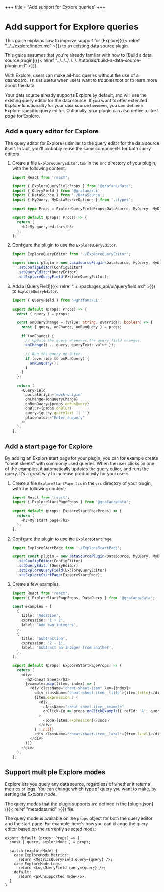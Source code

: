 +++
title = "Add support for Explore queries"
+++

# Add support for Explore queries

This guide explains how to improve support for [Explore]({{< relref "../../explore/index.md" >}}) to an existing data source plugin.

This guide assumes that you're already familiar with how to [Build a data source plugin]({{< relref "../../../../../../tutorials/build-a-data-source-plugin.md" >}}).

With Explore, users can make ad-hoc queries without the use of a dashboard. This is useful when users want to troubleshoot or to learn more about the data.

Your data source already supports Explore by default, and will use the existing query editor for the data source. If you want to offer extended Explore functionality for your data source however, you can define a Explore-specific query editor. Optionally, your plugin can also define a _start page_ for Explore.

## Add a query editor for Explore

The query editor for Explore is similar to the query editor for the data source itself. In fact, you'll probably reuse the same components for both query editors.

1. Create a file `ExploreQueryEditor.tsx` in the `src` directory of your plugin, with the following content:

   ```ts
   import React from 'react';

   import { ExploreQueryFieldProps } from '@grafana/data';
   import { QueryField } from '@grafana/ui';
   import { DataSource } from './DataSource';
   import { MyQuery, MyDataSourceOptions } from './types';

   export type Props = ExploreQueryFieldProps<DataSource, MyQuery, MyDataSourceOptions>;

   export default (props: Props) => {
     return (
       <h2>My query editor</h2>
     );
   };
   ```

1. Configure the plugin to use the `ExploreQueryEditor`.

   ```ts
   import ExploreQueryEditor from './ExploreQueryEditor';
   ```

   ```ts
   export const plugin = new DataSourcePlugin<DataSource, MyQuery, MyDataSourceOptions>(DataSource)
     .setConfigEditor(ConfigEditor)
     .setQueryEditor(QueryEditor)
     .setExploreQueryField(ExploreQueryEditor);
   ```

1. Add a [QueryField]({{< relref "../../packages_api/ui/queryfield.md" >}}) to `ExploreQueryEditor`.

   ```ts
   import { QueryField } from '@grafana/ui';
   ```

   ```ts
   export default (props: Props) => {
     const { query } = props;

     const onQueryChange = (value: string, override?: boolean) => {
       const { query, onChange, onRunQuery } = props;

       if (onChange) {
         // Update the query whenever the query field changes.
         onChange({ ...query, queryText: value });

         // Run the query on Enter.
         if (override && onRunQuery) {
           onRunQuery();
         }
       }
     };

     return (
       <QueryField
         portalOrigin="mock-origin"
         onChange={onQueryChange}
         onRunQuery={props.onRunQuery}
         onBlur={props.onBlur}
         query={query.queryText || ''}
         placeholder="Enter a query"
       />
     );
   };
   ```

## Add a start page for Explore

By adding an Explore start page for your plugin, you can for example create "cheat sheets" with commonly used queries. When the user clicks on one of the examples, it automatically updates the query editor, and runs the query. It's a great way to increase productivity for your users.

1. Create a file `ExploreStartPage.tsx` in the `src` directory of your plugin, with the following content:

   ```ts
   import React from 'react';
   import { ExploreStartPageProps } from '@grafana/data';

   export default (props: ExploreStartPageProps) => {
     return (
       <h2>My start page</h2>
     );
   };
   ```

1. Configure the plugin to use the `ExploreStartPage`.

   ```ts
   import ExploreStartPage from './ExploreStartPage';
   ```

   ```ts
   export const plugin = new DataSourcePlugin<DataSource, MyQuery, MyDataSourceOptions>(DataSource)
     .setConfigEditor(ConfigEditor)
     .setQueryEditor(QueryEditor)
     .setExploreQueryField(ExploreQueryEditor)
     .setExploreStartPage(ExploreStartPage);
   ```

1. Create a few examples.

   ```ts
   import React from 'react';
   import { ExploreStartPageProps, DataQuery } from '@grafana/data';

   const examples = [
     {
       title: 'Addition',
       expression: '1 + 2',
       label: 'Add two integers',
     },
     {
       title: 'Subtraction',
       expression: '2 - 1',
       label: 'Subtract an integer from another',
     },
   ];

   export default (props: ExploreStartPageProps) => {
     return (
       <div>
         <h2>Cheat Sheet</h2>
         {examples.map((item, index) => (
           <div className="cheat-sheet-item" key={index}>
             <div className="cheat-sheet-item__title">{item.title}</div>
             {item.expression ? (
               <div
                 className="cheat-sheet-item__example"
                 onClick={e => props.onClickExample({ refId: 'A', queryText: item.expression } as DataQuery)}
               >
                 <code>{item.expression}</code>
               </div>
             ) : null}
             <div className="cheat-sheet-item__label">{item.label}</div>
           </div>
         ))}
       </div>
     );
   };
   ```

## Support multiple Explore modes

Explore lets you query any data source, regardless of whether it returns metrics or logs. You can change which type of query you want to make, by setting the _Explore mode_.

The query modes that the plugin supports are defined in the [plugin.json]({{< relref "metadata.md" >}}) file.

The query mode is available on the `props` object for both the query editor and the start page. For example, here's how you can change the query editor based on the currently selected mode:

```
export default (props: Props) => {
  const { query, exploreMode } = props;

  switch (exploreMode) {
    case ExploreMode.Metrics:
      return <MetricsQueryField query={query} />;
    case ExploreMode.Logs:
      return <LogsQueryField query={query} />;
    default:
      return <p>Unsupported mode</p>;
  }
}
```
